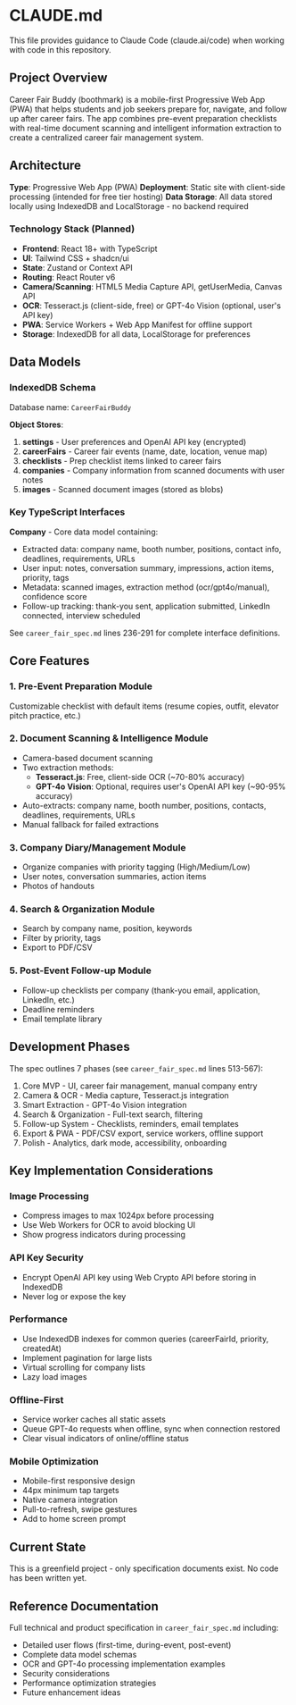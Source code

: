 # CLAUDE.md

This file provides guidance to Claude Code (claude.ai/code) when working with code in this repository.

## Project Overview

Career Fair Buddy (boothmark) is a mobile-first Progressive Web App (PWA) that helps students and job seekers prepare for, navigate, and follow up after career fairs. The app combines pre-event preparation checklists with real-time document scanning and intelligent information extraction to create a centralized career fair management system.

## Architecture

**Type**: Progressive Web App (PWA)
**Deployment**: Static site with client-side processing (intended for free tier hosting)
**Data Storage**: All data stored locally using IndexedDB and LocalStorage - no backend required

### Technology Stack (Planned)
- **Frontend**: React 18+ with TypeScript
- **UI**: Tailwind CSS + shadcn/ui
- **State**: Zustand or Context API
- **Routing**: React Router v6
- **Camera/Scanning**: HTML5 Media Capture API, getUserMedia, Canvas API
- **OCR**: Tesseract.js (client-side, free) or GPT-4o Vision (optional, user's API key)
- **PWA**: Service Workers + Web App Manifest for offline support
- **Storage**: IndexedDB for all data, LocalStorage for preferences

## Data Models

### IndexedDB Schema
Database name: `CareerFairBuddy`

**Object Stores**:
1. **settings** - User preferences and OpenAI API key (encrypted)
2. **careerFairs** - Career fair events (name, date, location, venue map)
3. **checklists** - Prep checklist items linked to career fairs
4. **companies** - Company information from scanned documents with user notes
5. **images** - Scanned document images (stored as blobs)

### Key TypeScript Interfaces

**Company** - Core data model containing:
- Extracted data: company name, booth number, positions, contact info, deadlines, requirements, URLs
- User input: notes, conversation summary, impressions, action items, priority, tags
- Metadata: scanned images, extraction method (ocr/gpt4o/manual), confidence score
- Follow-up tracking: thank-you sent, application submitted, LinkedIn connected, interview scheduled

See `career_fair_spec.md` lines 236-291 for complete interface definitions.

## Core Features

### 1. Pre-Event Preparation Module
Customizable checklist with default items (resume copies, outfit, elevator pitch practice, etc.)

### 2. Document Scanning & Intelligence Module
- Camera-based document scanning
- Two extraction methods:
  - **Tesseract.js**: Free, client-side OCR (~70-80% accuracy)
  - **GPT-4o Vision**: Optional, requires user's OpenAI API key (~90-95% accuracy)
- Auto-extracts: company name, booth number, positions, contacts, deadlines, requirements, URLs
- Manual fallback for failed extractions

### 3. Company Diary/Management Module
- Organize companies with priority tagging (High/Medium/Low)
- User notes, conversation summaries, action items
- Photos of handouts

### 4. Search & Organization Module
- Search by company name, position, keywords
- Filter by priority, tags
- Export to PDF/CSV

### 5. Post-Event Follow-up Module
- Follow-up checklists per company (thank-you email, application, LinkedIn, etc.)
- Deadline reminders
- Email template library

## Development Phases

The spec outlines 7 phases (see `career_fair_spec.md` lines 513-567):
1. Core MVP - UI, career fair management, manual company entry
2. Camera & OCR - Media capture, Tesseract.js integration
3. Smart Extraction - GPT-4o Vision integration
4. Search & Organization - Full-text search, filtering
5. Follow-up System - Checklists, reminders, email templates
6. Export & PWA - PDF/CSV export, service workers, offline support
7. Polish - Analytics, dark mode, accessibility, onboarding

## Key Implementation Considerations

### Image Processing
- Compress images to max 1024px before processing
- Use Web Workers for OCR to avoid blocking UI
- Show progress indicators during processing

### API Key Security
- Encrypt OpenAI API key using Web Crypto API before storing in IndexedDB
- Never log or expose the key

### Performance
- Use IndexedDB indexes for common queries (careerFairId, priority, createdAt)
- Implement pagination for large lists
- Virtual scrolling for company lists
- Lazy load images

### Offline-First
- Service worker caches all static assets
- Queue GPT-4o requests when offline, sync when connection restored
- Clear visual indicators of online/offline status

### Mobile Optimization
- Mobile-first responsive design
- 44px minimum tap targets
- Native camera integration
- Pull-to-refresh, swipe gestures
- Add to home screen prompt

## Current State

This is a greenfield project - only specification documents exist. No code has been written yet.

## Reference Documentation

Full technical and product specification in `career_fair_spec.md` including:
- Detailed user flows (first-time, during-event, post-event)
- Complete data model schemas
- OCR and GPT-4o processing implementation examples
- Security considerations
- Performance optimization strategies
- Future enhancement ideas
